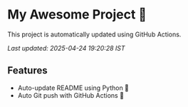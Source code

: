 # My Awesome Project 🚀

This project is automatically updated using GitHub Actions.

_Last updated: 2025-04-24 19:20:28 IST_

## Features
- Auto-update README using Python 🐍
- Auto Git push with GitHub Actions 🤖
